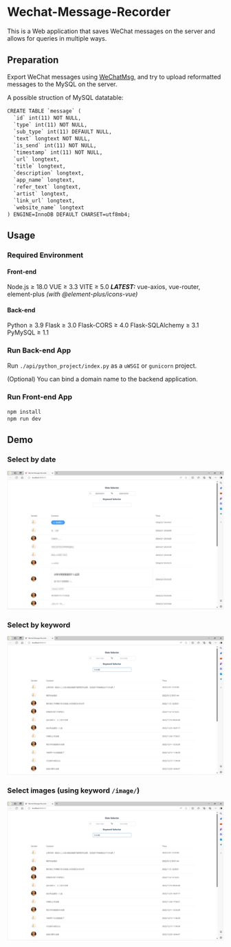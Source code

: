 # Wechat-Message-Recorder

This is a Web application that saves WeChat messages on the server and allows for queries in multiple ways.

## Preparation

Export WeChat messages using [WeChatMsg](https://github.com/LC044/WeChatMsg), and try to upload reformatted messages to the MySQL on the server.

A possible struction of MySQL datatable:

```
CREATE TABLE `message` (
  `id` int(11) NOT NULL,
  `type` int(11) NOT NULL,
  `sub_type` int(11) DEFAULT NULL,
  `text` longtext NOT NULL,
  `is_send` int(11) NOT NULL,
  `timestamp` int(11) NOT NULL,
  `url` longtext,
  `title` longtext,
  `description` longtext,
  `app_name` longtext,
  `refer_text` longtext,
  `artist` longtext,
  `link_url` longtext,
  `website_name` longtext
) ENGINE=InnoDB DEFAULT CHARSET=utf8mb4;
```

## Usage

### Required Environment

#### Front-end
Node.js ≥ 18.0
VUE ≥ 3.3
VITE ≥ 5.0
***LATEST:*** vue-axios, vue-router, element-plus *(with @element-plus/icons-vue)*

#### Back-end
Python ≥ 3.9
Flask ≥ 3.0
Flask-CORS ≥ 4.0
Flask-SQLAlchemy ≥ 3.1
PyMySQL ≥ 1.1

### Run Back-end App

Run `./api/python_project/index.py` as a `uWSGI` or `gunicorn` project. 

(Optional) You can bind a domain name to the backend application.

### Run Front-end App

```
npm install
npm run dev
```

## Demo

### Select by date

![Failed](assets/image.png)

### Select by keyword

![Failed](assets/demo.png)

### Select images (using keyword `/image/`)

![Failed](assets/demo.png)

